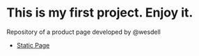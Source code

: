 # This is my first project. Enjoy it. 

Repository of a product page developed by @wesdell

- [Static Page](https://wesdell.github.io/product-page/)